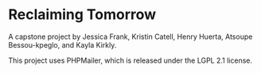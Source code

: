 # Reclaiming Tomorrow

A capstone project by Jessica Frank, Kristin Catell, Henry Huerta, Atsoupe Bessou-kpeglo, and Kayla Kirkly.

This project uses PHPMailer, which is released under the LGPL 2.1 license.
